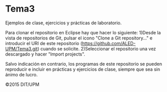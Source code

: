 # Tema3

Ejemplos de clase, ejercicios y prácticas de laboratorio.

Para clonar el repositorio en Eclipse hay que hacer lo siguiente:
1)Desde la vista de repositorios de Git, pulsar el icono "Clone a Git repository..." e introducir el URI de este repositorio (https://github.com/ALED-UPM/Tema3.git) cuando se solicite.
2)Seleccionar el repositorio una vez descargado y hacer "Import projects".

Salvo indicación en contrario, los programas de este repositorio se pueden reproducir e incluir en prácticas y ejercicios de clase, siempre que sea sin ánimo de lucro.

©2015 DIT/UPM 



